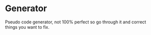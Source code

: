 # Generator
Pseudo code generator, not 100% perfect so go through it and correct things you want to fix.
